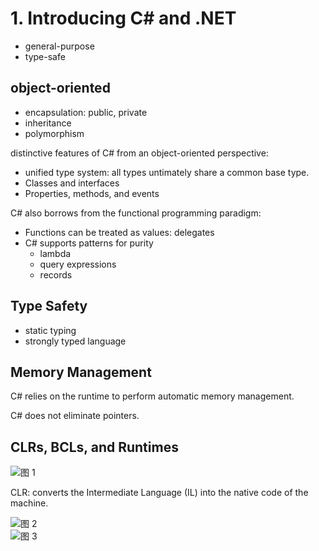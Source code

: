 # 1. Introducing C# and .NET

- general-purpose
- type-safe

## object-oriented

- encapsulation: public, private
- inheritance
- polymorphism

distinctive features of C# from an object-oriented perspective:

- unified type system: all types untimately share a common base type.
- Classes and interfaces
- Properties, methods, and events

C# also borrows from the functional programming paradigm:

- Functions can be treated as values: delegates
- C# supports patterns for purity
    - lambda
    - query expressions
    - records

## Type Safety

- static typing
- strongly typed language

## Memory Management

C# relies on the runtime to perform automatic memory management.

C# does not eliminate pointers.

## CLRs, BCLs, and Runtimes

![图 1](/.media/23df2a42bda11ee519016fab37f8df28476f221d0f63437c50b013d33e9b65be.png)  

CLR: converts the Intermediate Language (IL) into the native code of the machine.

![图 2](../../../../../.media/98cb56b153d50a531ecf34b2915af6b702674e9ed50833ff285f125bbcb2746f.png)  
![图 3](../../../../../.media/20c9bf4f26a2e5cf3fc745a6bd44dcc7e5aa62f808bd136c00f0bc8867a648c3.png)  

